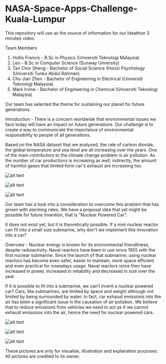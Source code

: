 # NASA-Space-Apps-Challenge-Kuala-Lumpur
This repository will use as the source of information for our Ideathon 3 minutes video.

Team Members
1) Hollis Francis - B.Sc in Physics (Universiti Teknologi Malaysia)
2) Leo - B.Sc in Computer Science (Sunway Unversity)
3) Tan Chor Sheng - Bachelor of Social Science (Hons) Psychology (Universiti Tunku Abdul Rahman)
4) Chu Jian Zhen - Bachelor of Engineering in Electrical (Universiti Teknologi Malaysia)
5) Mark Irvine - Bachelor of Engineering in Chemical (Universiti Teknologi Malaysia)


Our team has selected the theme for sustaining our planet for future generations.

Introduction - There is a concern worldwide that environmental issues we face today will have an impact on future generations. Our challenge is to create a way to communicate the importance of environmental responsibility to people of all generations.

Based on the NASA dataset that we analysed, the rate of carbon dioxide, the global temperature and sea level are all increasing over the years. One of the main contributors to the climate change problem is air pollution. As the number of car productions is increasing as well, indirectly, the amount of harmful gases that limited form car's exhaust are increasing too.

![alt text](https://github.com/holiz12/NASA-Space-Apps-Challenge-Kuala-Lumpur/blob/main/Nasa_dataset%20on%20carbon%20dioxide.png?raw=true)


![alt text](https://github.com/holiz12/NASA-Space-Apps-Challenge-Kuala-Lumpur/blob/main/Nasa_dataset%20on%20global%20temperature.png?raw=true)


![alt text](https://github.com/holiz12/NASA-Space-Apps-Challenge-Kuala-Lumpur/blob/main/Nasa_dataset%20on%20sea%20level.png?raw=true)

Our team has a took into a consideration to overcome this problem that has grown with alarming rates. We have a proposal idea that yet might be possible for future invention, that is "Nuclear Powered Car".

It does not exist yet, but it is theoretically possible. If a mini nuclear reactor can fit into a small size submarine, why don't we implement this innovation into a car? 

Overview - Nuclear energy is known for its environmental friendliness, despite radioactivity. Naval reactors have been in use since 1955 with the first nuclear submarine. Since the launch of that submarine, using nuclear reactors has become even safer, easier to maintain, more space efficient and even practical for nowadays usage. Naval reactors since then have increased in power, increased in reliability and decreased in size over the year

If it is possible to fit into a submarine, we can’t invent a nuclear powered car? Cars, like submarines, are limited by space and weight although not limited by being surrounded by water. In fact, car exhaust emissions into the air has been a significant issue in the causation of air pollution. We believe that to reduce emissions from vehicles we need to act as if we cannot exhaust emissions into the air, hence the need for nuclear powered cars.

![alt text](https://github.com/holiz12/NASA-Space-Apps-Challenge-Kuala-Lumpur/blob/main/NASA-NERVA-diagram.jpg?raw=true)

![alt text](https://github.com/holiz12/NASA-Space-Apps-Challenge-Kuala-Lumpur/blob/main/ford-nucleon-nuclear-car.jpg?raw=true)

![alt text](https://github.com/holiz12/NASA-Space-Apps-Challenge-Kuala-Lumpur/blob/main/nuclear-powered-car-06.jpg?raw=true)

These pictures are only for visualise, illustration and explanation purposes. 
All pictures are credited to its owner.



